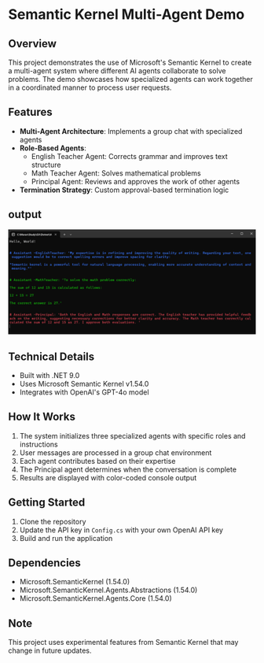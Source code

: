 # Semantic Kernel Multi-Agent Demo


## Overview
This project demonstrates the use of Microsoft's Semantic Kernel to create a multi-agent system where different AI agents collaborate to solve problems. The demo showcases how specialized agents can work together in a coordinated manner to process user requests.

## Features
- **Multi-Agent Architecture**: Implements a group chat with specialized agents
- **Role-Based Agents**: 
  - English Teacher Agent: Corrects grammar and improves text structure
  - Math Teacher Agent: Solves mathematical problems
  - Principal Agent: Reviews and approves the work of other agents
- **Termination Strategy**: Custom approval-based termination logic

## output
![Semantic Kernel Logo](image.png)

## Technical Details
- Built with .NET 9.0
- Uses Microsoft Semantic Kernel v1.54.0
- Integrates with OpenAI's GPT-4o model

## How It Works
1. The system initializes three specialized agents with specific roles and instructions
2. User messages are processed in a group chat environment
3. Each agent contributes based on their expertise
4. The Principal agent determines when the conversation is complete
5. Results are displayed with color-coded console output

## Getting Started
1. Clone the repository
2. Update the API key in `Config.cs` with your own OpenAI API key
3. Build and run the application

## Dependencies
- Microsoft.SemanticKernel (1.54.0)
- Microsoft.SemanticKernel.Agents.Abstractions (1.54.0)
- Microsoft.SemanticKernel.Agents.Core (1.54.0)

## Note
This project uses experimental features from Semantic Kernel that may change in future updates.